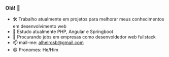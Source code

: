 ### Olá! 👋
- 🛠 Trabalho atualmente em projetos para melhorar meus conhecimentos em desenvolvimento web
- 🌱 Estudo atualmente PHP, Angular e Springboot
- 👯 Procurando jobs em empresas como desenvoldedor web fullstack
- 📫 mail-me: alheirosb@gmail.com
- 😄 Pronomes: He/Him

